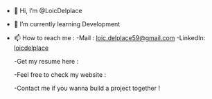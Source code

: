 - 👋 Hi, I’m @LoicDelplace
- 🌱 I’m currently learning Development
- 📫 How to reach me :
  -Mail : loic.delplace59@gmail.com
  -LinkedIn: [loicdelplace](https://www.linkedin.com/in/loicdelplace/)
  
  
  -Get my resume here : 
  
  -Feel free to check my website : 
  
  -Contact me if you wanna build a project together !
